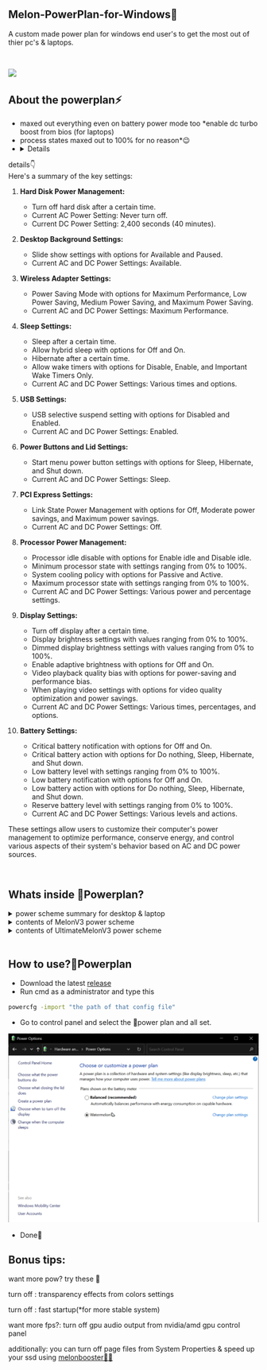 ## Melon-PowerPlan-for-Windows🍉
A custom made power plan for windows end user's to get the most out of thier pc's & laptops.

<br>
<p align="left">
  <img src="https://img.shields.io/github/downloads/Nayemhasan/Melon-PowerPlan-for-Windows/total?style=social">
</p>

## About the powerplan⚡
- maxed out everything even on battery power mode too *enable dc turbo boost from bios (for laptops)
- process states maxed out to 100% for no reason*😉
- <details>
<summary>details👇</summary>
Here's a summary of the key settings:

1. **Hard Disk Power Management:**
   - Turn off hard disk after a certain time.
   - Current AC Power Setting: Never turn off.
   - Current DC Power Setting: 2,400 seconds (40 minutes).

2. **Desktop Background Settings:**
   - Slide show settings with options for Available and Paused.
   - Current AC and DC Power Settings: Available.

3. **Wireless Adapter Settings:**
   - Power Saving Mode with options for Maximum Performance, Low Power Saving, Medium Power Saving, and Maximum Power Saving.
   - Current AC and DC Power Settings: Maximum Performance.

4. **Sleep Settings:**
   - Sleep after a certain time.
   - Allow hybrid sleep with options for Off and On.
   - Hibernate after a certain time.
   - Allow wake timers with options for Disable, Enable, and Important Wake Timers Only.
   - Current AC and DC Power Settings: Various times and options.

5. **USB Settings:**
   - USB selective suspend setting with options for Disabled and Enabled.
   - Current AC and DC Power Settings: Enabled.

6. **Power Buttons and Lid Settings:**
   - Start menu power button settings with options for Sleep, Hibernate, and Shut down.
   - Current AC and DC Power Settings: Sleep.

7. **PCI Express Settings:**
   - Link State Power Management with options for Off, Moderate power savings, and Maximum power savings.
   - Current AC and DC Power Settings: Off.

8. **Processor Power Management:**
   - Processor idle disable with options for Enable idle and Disable idle.
   - Minimum processor state with settings ranging from 0% to 100%.
   - System cooling policy with options for Passive and Active.
   - Maximum processor state with settings ranging from 0% to 100%.
   - Current AC and DC Power Settings: Various power and percentage settings.

9. **Display Settings:**
   - Turn off display after a certain time.
   - Display brightness settings with values ranging from 0% to 100%.
   - Dimmed display brightness settings with values ranging from 0% to 100%.
   - Enable adaptive brightness with options for Off and On.
   - Video playback quality bias with options for power-saving and performance bias.
   - When playing video settings with options for video quality optimization and power savings.
   - Current AC and DC Power Settings: Various times, percentages, and options.

10. **Battery Settings:**
    - Critical battery notification with options for Off and On.
    - Critical battery action with options for Do nothing, Sleep, Hibernate, and Shut down.
    - Low battery level with settings ranging from 0% to 100%.
    - Low battery notification with options for Off and On.
    - Low battery action with options for Do nothing, Sleep, Hibernate, and Shut down.
    - Reserve battery level with settings ranging from 0% to 100%.
    - Current AC and DC Power Settings: Various levels and actions.

These settings allow users to customize their computer's power management to optimize performance, conserve energy, and control various aspects of their system's behavior based on AC and DC power sources.
</details>

<br>

## Whats inside 🍉Powerplan?

<details>
<summary>power scheme summary for desktop & laptop</summary>

```bash
# Configure power plan settings for desktops
$desktopSettingsCommands = @(
    "powercfg -setacvalueindex $guid SUB_PROCESSOR PROCTHROTTLEMAX 100",
    "powercfg -setacvalueindex $guid SUB_PROCESSOR PROCTHROTTLEMIN 100",
    "powercfg -setacvalueindex $guid SUB_PROCESSOR PROCTHROTTLEPCT 100",
    "powercfg -setacvalueindex $guid SUB_BUTTONS POWERBUTTONACTION 0",
    "powercfg -setacvalueindex $guid SUB_BUTTONS SLEEPBUTTONACTION 0",
    "powercfg -setacvalueindex $guid SUB_BUTTONS LIDOPENPOWERBUTTONACTION 0",
    "powercfg -setacvalueindex $guid SUB_BUTTONS POWERBUTTONACTION 0",
    "powercfg -setacvalueindex $guid SUB_BUTTONS SLEEPBUTTONACTION 0",
    "powercfg -setacvalueindex $guid SUB_BUTTONS LIDOPENPOWERBUTTONACTION 0"
)

# Configure power plan settings for laptops
$laptopSettingsCommands = @(
    "powercfg -setacvalueindex $guid SUB_VIDEO VIDEOIDLE 0",
    "powercfg -setacvalueindex $guid SUB_VIDEO BRIGHTNESS 100",
    "powercfg -setacvalueindex $guid SUB_BUTTONS LIDACTION 0",
    "powercfg -setacvalueindex $guid SUB_BUTTONS LIDCLOSEACTION 0",
    "powercfg -setacvalueindex $guid SUB_BUTTONS POWERBUTTONACTION 0",
    "powercfg -setacvalueindex $guid SUB_BUTTONS SLEEPBUTTONACTION 0",
    "powercfg -setacvalueindex $guid SUB_BUTTONS LIDOPENPOWERBUTTONACTION 0",
    "powercfg -setacvalueindex $guid SUB_BUTTONS POWERBUTTONACTION 0",
    "powercfg -setacvalueindex $guid SUB_BUTTONS SLEEPBUTTONACTION 0",
    "powercfg -setacvalueindex $guid SUB_BUTTONS LIDOPENPOWERBUTTONACTION 0",
    "powercfg -setacvalueindex $guid SUB_PROCESSOR PROCTHROTTLEMAX 100",
    "powercfg -setacvalueindex $guid SUB_PROCESSOR PROCTHROTTLEMIN 100",
    "powercfg -setacvalueindex $guid SUB_PROCESSOR PROCTHROTTLEPCT 100"
)
```
</details>


<details>
<summary>contents of MelonV3 power scheme</summary>

```
Power Scheme GUID: 9712253e-f58d-4b9a-a12b-70463d94d896  (MelonV3)
  Subgroup GUID: 0012ee47-9041-4b5d-9b77-535fba8b1442  (Hard disk)
    GUID Alias: SUB_DISK
    Power Setting GUID: 6738e2c4-e8a5-4a42-b16a-e040e769756e  (Turn off hard disk after)
      GUID Alias: DISKIDLE
      Minimum Possible Setting: 0x00000000
      Maximum Possible Setting: 0xffffffff
      Possible Settings increment: 0x00000001
      Possible Settings units: Seconds
    Current AC Power Setting Index: 0x00000000
    Current DC Power Setting Index: 0x000004b0

  Subgroup GUID: 0d7dbae2-4294-402a-ba8e-26777e8488cd  (Desktop background settings)
    Power Setting GUID: 309dce9b-bef4-4119-9921-a851fb12f0f4  (Slide show)
      Possible Setting Index: 000
      Possible Setting Friendly Name: Available
      Possible Setting Index: 001
      Possible Setting Friendly Name: Paused
    Current AC Power Setting Index: 0x00000000
    Current DC Power Setting Index: 0x00000000

  Subgroup GUID: 19cbb8fa-5279-450e-9fac-8a3d5fedd0c1  (Wireless Adapter Settings)
    Power Setting GUID: 12bbebe6-58d6-4636-95bb-3217ef867c1a  (Power Saving Mode)
      Possible Setting Index: 000
      Possible Setting Friendly Name: Maximum Performance
      Possible Setting Index: 001
      Possible Setting Friendly Name: Low Power Saving
      Possible Setting Index: 002
      Possible Setting Friendly Name: Medium Power Saving
      Possible Setting Index: 003
      Possible Setting Friendly Name: Maximum Power Saving
    Current AC Power Setting Index: 0x00000000
    Current DC Power Setting Index: 0x00000000

  Subgroup GUID: 238c9fa8-0aad-41ed-83f4-97be242c8f20  (Sleep)
    GUID Alias: SUB_SLEEP
    Power Setting GUID: 29f6c1db-86da-48c5-9fdb-f2b67b1f44da  (Sleep after)
      GUID Alias: STANDBYIDLE
      Minimum Possible Setting: 0x00000000
      Maximum Possible Setting: 0xffffffff
      Possible Settings increment: 0x00000001
      Possible Settings units: Seconds
    Current AC Power Setting Index: 0x00000000
    Current DC Power Setting Index: 0x00000000

    Power Setting GUID: 94ac6d29-73ce-41a6-809f-6363ba21b47e  (Allow hybrid sleep)
      GUID Alias: HYBRIDSLEEP
      Possible Setting Index: 000
      Possible Setting Friendly Name: Off
      Possible Setting Index: 001
      Possible Setting Friendly Name: On
    Current AC Power Setting Index: 0x00000000
    Current DC Power Setting Index: 0x00000001

    Power Setting GUID: 9d7815a6-7ee4-497e-8888-515a05f02364  (Hibernate after)
      GUID Alias: HIBERNATEIDLE
      Minimum Possible Setting: 0x00000000
      Maximum Possible Setting: 0xffffffff
      Possible Settings increment: 0x00000001
      Possible Settings units: Seconds
    Current AC Power Setting Index: 0x00000000
    Current DC Power Setting Index: 0x00000000

    Power Setting GUID: bd3b718a-0680-4d9d-8ab2-e1d2b4ac806d  (Allow wake timers)
      GUID Alias: RTCWAKE
      Possible Setting Index: 000
      Possible Setting Friendly Name: Disable
      Possible Setting Index: 001
      Possible Setting Friendly Name: Enable
      Possible Setting Index: 002
      Possible Setting Friendly Name: Important Wake Timers Only
    Current AC Power Setting Index: 0x00000000
    Current DC Power Setting Index: 0x00000000

  Subgroup GUID: 2a737441-1930-4402-8d77-b2bebba308a3  (USB settings)
    Power Setting GUID: 48e6b7a6-50f5-4782-a5d4-53bb8f07e226  (USB selective suspend setting)
      Possible Setting Index: 000
      Possible Setting Friendly Name: Disabled
      Possible Setting Index: 001
      Possible Setting Friendly Name: Enabled
    Current AC Power Setting Index: 0x00000001
    Current DC Power Setting Index: 0x00000001

  Subgroup GUID: 4f971e89-eebd-4455-a8de-9e59040e7347  (Power buttons and lid)
    GUID Alias: SUB_BUTTONS
    Power Setting GUID: a7066653-8d6c-40a8-910e-a1f54b84c7e5  (Start menu power button)
      GUID Alias: UIBUTTON_ACTION
      Possible Setting Index: 000
      Possible Setting Friendly Name: Sleep
      Possible Setting Index: 001
      Possible Setting Friendly Name: Hibernate
      Possible Setting Index: 002
      Possible Setting Friendly Name: Shut down
    Current AC Power Setting Index: 0x00000000
    Current DC Power Setting Index: 0x00000000

  Subgroup GUID: 501a4d13-42af-4429-9fd1-a8218c268e20  (PCI Express)
    GUID Alias: SUB_PCIEXPRESS
    Power Setting GUID: ee12f906-d277-404b-b6da-e5fa1a576df5  (Link State Power Management)
      GUID Alias: ASPM
      Possible Setting Index: 000
      Possible Setting Friendly Name: Off
      Possible Setting Index: 001
      Possible Setting Friendly Name: Moderate power savings
      Possible Setting Index: 002
      Possible Setting Friendly Name: Maximum power savings
    Current AC Power Setting Index: 0x00000000
    Current DC Power Setting Index: 0x00000000

  Subgroup GUID: 54533251-82be-4824-96c1-47b60b740d00  (Processor power management)
    GUID Alias: SUB_PROCESSOR
    Power Setting GUID: 5d76a2ca-e8c0-402f-a133-2158492d58ad  (Processor idle disable)
      GUID Alias: IDLEDISABLE
      Possible Setting Index: 000
      Possible Setting Friendly Name: Enable idle
      Possible Setting Index: 001
      Possible Setting Friendly Name: Disable idle
    Current AC Power Setting Index: 0x00000000
    Current DC Power Setting Index: 0x00000000

    Power Setting GUID: 893dee8e-2bef-41e0-89c6-b55d0929964c  (Minimum processor state)
      GUID Alias: PROCTHROTTLEMIN
      Minimum Possible Setting: 0x00000000
      Maximum Possible Setting: 0x00000064
      Possible Settings increment: 0x00000001
      Possible Settings units: %
    Current AC Power Setting Index: 0x00000064
    Current DC Power Setting Index: 0x00000005

    Power Setting GUID: 94d3a615-a899-4ac5-ae2b-e4d8f634367f  (System cooling policy)
      GUID Alias: SYSCOOLPOL
      Possible Setting Index: 000
      Possible Setting Friendly Name: Passive
      Possible Setting Index: 001
      Possible Setting Friendly Name: Active
    Current AC Power Setting Index: 0x00000001
    Current DC Power Setting Index: 0x00000001

    Power Setting GUID: bc5038f7-23e0-4960-96da-33abaf5935ec  (Maximum processor state)
      GUID Alias: PROCTHROTTLEMAX
      Minimum Possible Setting: 0x00000000
      Maximum Possible Setting: 0x00000064
      Possible Settings increment: 0x00000001
      Possible Settings units: %
    Current AC Power Setting Index: 0x00000064
    Current DC Power Setting Index: 0x00000064

  Subgroup GUID: 7516b95f-f776-4464-8c53-06167f40cc99  (Display)
    GUID Alias: SUB_VIDEO
    Power Setting GUID: 3c0bc021-c8a8-4e07-a973-6b14cbcb2b7e  (Turn off display after)
      GUID Alias: VIDEOIDLE
      Minimum Possible Setting: 0x00000000
      Maximum Possible Setting: 0xffffffff
      Possible Settings increment: 0x00000001
      Possible Settings units: Seconds
    Current AC Power Setting Index: 0x00000000
    Current DC Power Setting Index: 0x00000258

    Power Setting GUID: aded5e82-b909-4619-9949-f5d71dac0bcb  (Display brightness)
      Minimum Possible Setting: 0x00000000
      Maximum Possible Setting: 0x00000064
      Possible Settings increment: 0x00000001
      Possible Settings units: %
    Current AC Power Setting Index: 0x00000064
    Current DC Power Setting Index: 0x00000064

    Power Setting GUID: f1fbfde2-a960-4165-9f88-50667911ce96  (Dimmed display brightness)
      Minimum Possible Setting: 0x00000000
      Maximum Possible Setting: 0x00000064
      Possible Settings increment: 0x00000001
      Possible Settings units: %
    Current AC Power Setting Index: 0x00000032
    Current DC Power Setting Index: 0x00000032

    Power Setting GUID: fbd9aa66-9553-4097-ba44-ed6e9d65eab8  (Enable adaptive brightness)
      GUID Alias: ADAPTBRIGHT
      Possible Setting Index: 000
      Possible Setting Friendly Name: Off
      Possible Setting Index: 001
      Possible Setting Friendly Name: On
    Current AC Power Setting Index: 0x00000000
    Current DC Power Setting Index: 0x00000000

  Subgroup GUID: 9596fb26-9850-41fd-ac3e-f7c3c00afd4b
    Power Setting GUID: 10778347-1370-4ee0-8bbd-33bdacaade49  (Video playback quality bias)
      Possible Setting Index: 000
      Possible Setting Friendly Name: Video playback power-saving bias
      Possible Setting Index: 001
      Possible Setting Friendly Name: Video playback performance bias
    Current AC Power Setting Index: 0x00000001
    Current DC Power Setting Index: 0x00000000

    Power Setting GUID: 34c7b99f-9a6d-4b3c-8dc7-b6693b78cef4  (When playing video)
      Possible Setting Index: 000
      Possible Setting Friendly Name: Optimise video quality
      Possible Setting Index: 001
      Possible Setting Friendly Name: Balanced
      Possible Setting Index: 002
      Possible Setting Friendly Name: Optimise power savings
    Current AC Power Setting Index: 0x00000000
    Current DC Power Setting Index: 0x00000000

  Subgroup GUID: e73a048d-bf27-4f12-9731-8b2076e8891f  (Battery)
    GUID Alias: SUB_BATTERY
    Power Setting GUID: 5dbb7c9f-38e9-40d2-9749-4f8a0e9f640f  (Critical battery notification)
      GUID Alias: BATFLAGSCRIT
      Possible Setting Index: 000
      Possible Setting Friendly Name: Off
      Possible Setting Index: 001
      Possible Setting Friendly Name: On
    Current AC Power Setting Index: 0x00000001
    Current DC Power Setting Index: 0x00000001

    Power Setting GUID: 637ea02f-bbcb-4015-8e2c-a1c7b9c0b546  (Critical battery action)
      GUID Alias: BATACTIONCRIT
      Possible Setting Index: 000
      Possible Setting Friendly Name: Do nothing
      Possible Setting Index: 001
      Possible Setting Friendly Name: Sleep
      Possible Setting Index: 002
      Possible Setting Friendly Name: Hibernate
      Possible Setting Index: 003
      Possible Setting Friendly Name: Shut down
    Current AC Power Setting Index: 0x00000002
    Current DC Power Setting Index: 0x00000002

    Power Setting GUID: 8183ba9a-e910-48da-8769-14ae6dc1170a  (Low battery level)
      GUID Alias: BATLEVELLOW
      Minimum Possible Setting: 0x00000000
      Maximum Possible Setting: 0x00000064
      Possible Settings increment: 0x00000001
      Possible Settings units: %
    Current AC Power Setting Index: 0x0000000a
    Current DC Power Setting Index: 0x0000000a

    Power Setting GUID: 9a66d8d7-4ff7-4ef9-b5a2-5a326ca2a469  (Critical battery level)
      GUID Alias: BATLEVELCRIT
      Minimum Possible Setting: 0x00000000
      Maximum Possible Setting: 0x00000064
      Possible Settings increment: 0x00000001
      Possible Settings units: %
    Current AC Power Setting Index: 0x00000005
    Current DC Power Setting Index: 0x00000005

    Power Setting GUID: bcded951-187b-4d05-bccc-f7e51960c258  (Low battery notification)
      GUID Alias: BATFLAGSLOW
      Possible Setting Index: 000
      Possible Setting Friendly Name: Off
      Possible Setting Index: 001
      Possible Setting Friendly Name: On
    Current AC Power Setting Index: 0x00000001
    Current DC Power Setting Index: 0x00000001

    Power Setting GUID: d8742dcb-3e6a-4b3c-b3fe-374623cdcf06  (Low battery action)
      GUID Alias: BATACTIONLOW
      Possible Setting Index: 000
      Possible Setting Friendly Name: Do nothing
      Possible Setting Index: 001
      Possible Setting Friendly Name: Sleep
      Possible Setting Index: 002
      Possible Setting Friendly Name: Hibernate
      Possible Setting Index: 003
      Possible Setting Friendly Name: Shut down
    Current AC Power Setting Index: 0x00000000
    Current DC Power Setting Index: 0x00000000

    Power Setting GUID: f3c5027d-cd16-4930-aa6b-90db844a8f00  (Reserve battery level)
      Minimum Possible Setting: 0x00000000
      Maximum Possible Setting: 0x00000064
      Possible Settings increment: 0x00000001
      Possible Settings units: %
    Current AC Power Setting Index: 0x00000007
    Current DC Power Setting Index: 0x00000007

```

</details>


<details>
<summary>contents of UltimateMelonV3 power scheme</summary>

```
Power Scheme GUID: 61e60280-bca9-439e-955a-a5c23faa20e6  (UltimateMelonV3)
  Subgroup GUID: 0012ee47-9041-4b5d-9b77-535fba8b1442  (Hard disk)
    GUID Alias: SUB_DISK
    Power Setting GUID: 6738e2c4-e8a5-4a42-b16a-e040e769756e  (Turn off hard disk after)
      GUID Alias: DISKIDLE
      Minimum Possible Setting: 0x00000000
      Maximum Possible Setting: 0xffffffff
      Possible Settings increment: 0x00000001
      Possible Settings units: Seconds
    Current AC Power Setting Index: 0x00000000
    Current DC Power Setting Index: 0x00000000

  Subgroup GUID: 0d7dbae2-4294-402a-ba8e-26777e8488cd  (Desktop background settings)
    Power Setting GUID: 309dce9b-bef4-4119-9921-a851fb12f0f4  (Slide show)
      Possible Setting Index: 000
      Possible Setting Friendly Name: Available
      Possible Setting Index: 001
      Possible Setting Friendly Name: Paused
    Current AC Power Setting Index: 0x00000000
    Current DC Power Setting Index: 0x00000001

  Subgroup GUID: 19cbb8fa-5279-450e-9fac-8a3d5fedd0c1  (Wireless Adapter Settings)
    Power Setting GUID: 12bbebe6-58d6-4636-95bb-3217ef867c1a  (Power Saving Mode)
      Possible Setting Index: 000
      Possible Setting Friendly Name: Maximum Performance
      Possible Setting Index: 001
      Possible Setting Friendly Name: Low Power Saving
      Possible Setting Index: 002
      Possible Setting Friendly Name: Medium Power Saving
      Possible Setting Index: 003
      Possible Setting Friendly Name: Maximum Power Saving
    Current AC Power Setting Index: 0x00000000
    Current DC Power Setting Index: 0x00000002

  Subgroup GUID: 238c9fa8-0aad-41ed-83f4-97be242c8f20  (Sleep)
    GUID Alias: SUB_SLEEP
    Power Setting GUID: 29f6c1db-86da-48c5-9fdb-f2b67b1f44da  (Sleep after)
      GUID Alias: STANDBYIDLE
      Minimum Possible Setting: 0x00000000
      Maximum Possible Setting: 0xffffffff
      Possible Settings increment: 0x00000001
      Possible Settings units: Seconds
    Current AC Power Setting Index: 0x00000000
    Current DC Power Setting Index: 0x00000384

    Power Setting GUID: 94ac6d29-73ce-41a6-809f-6363ba21b47e  (Allow hybrid sleep)
      GUID Alias: HYBRIDSLEEP
      Possible Setting Index: 000
      Possible Setting Friendly Name: Off
      Possible Setting Index: 001
      Possible Setting Friendly Name: On
    Current AC Power Setting Index: 0x00000001
    Current DC Power Setting Index: 0x00000001

    Power Setting GUID: 9d7815a6-7ee4-497e-8888-515a05f02364  (Hibernate after)
      GUID Alias: HIBERNATEIDLE
      Minimum Possible Setting: 0x00000000
      Maximum Possible Setting: 0xffffffff
      Possible Settings increment: 0x00000001
      Possible Settings units: Seconds
    Current AC Power Setting Index: 0x00000000
    Current DC Power Setting Index: 0x00000000

    Power Setting GUID: bd3b718a-0680-4d9d-8ab2-e1d2b4ac806d  (Allow wake timers)
      GUID Alias: RTCWAKE
      Possible Setting Index: 000
      Possible Setting Friendly Name: Disable
      Possible Setting Index: 001
      Possible Setting Friendly Name: Enable
      Possible Setting Index: 002
      Possible Setting Friendly Name: Important Wake Timers Only
    Current AC Power Setting Index: 0x00000001
    Current DC Power Setting Index: 0x00000000

  Subgroup GUID: 2a737441-1930-4402-8d77-b2bebba308a3  (USB settings)
    Power Setting GUID: 48e6b7a6-50f5-4782-a5d4-53bb8f07e226  (USB selective suspend setting)
      Possible Setting Index: 000
      Possible Setting Friendly Name: Disabled
      Possible Setting Index: 001
      Possible Setting Friendly Name: Enabled
    Current AC Power Setting Index: 0x00000001
    Current DC Power Setting Index: 0x00000001

  Subgroup GUID: 4f971e89-eebd-4455-a8de-9e59040e7347  (Power buttons and lid)
    GUID Alias: SUB_BUTTONS
    Power Setting GUID: a7066653-8d6c-40a8-910e-a1f54b84c7e5  (Start menu power button)
      GUID Alias: UIBUTTON_ACTION
      Possible Setting Index: 000
      Possible Setting Friendly Name: Sleep
      Possible Setting Index: 001
      Possible Setting Friendly Name: Hibernate
      Possible Setting Index: 002
      Possible Setting Friendly Name: Shut down
    Current AC Power Setting Index: 0x00000000
    Current DC Power Setting Index: 0x00000000

  Subgroup GUID: 501a4d13-42af-4429-9fd1-a8218c268e20  (PCI Express)
    GUID Alias: SUB_PCIEXPRESS
    Power Setting GUID: ee12f906-d277-404b-b6da-e5fa1a576df5  (Link State Power Management)
      GUID Alias: ASPM
      Possible Setting Index: 000
      Possible Setting Friendly Name: Off
      Possible Setting Index: 001
      Possible Setting Friendly Name: Moderate power savings
      Possible Setting Index: 002
      Possible Setting Friendly Name: Maximum power savings
    Current AC Power Setting Index: 0x00000000
    Current DC Power Setting Index: 0x00000002

  Subgroup GUID: 54533251-82be-4824-96c1-47b60b740d00  (Processor power management)
    GUID Alias: SUB_PROCESSOR
    Power Setting GUID: 5d76a2ca-e8c0-402f-a133-2158492d58ad  (Processor idle disable)
      GUID Alias: IDLEDISABLE
      Possible Setting Index: 000
      Possible Setting Friendly Name: Enable idle
      Possible Setting Index: 001
      Possible Setting Friendly Name: Disable idle
    Current AC Power Setting Index: 0x00000001
    Current DC Power Setting Index: 0x00000000

    Power Setting GUID: 893dee8e-2bef-41e0-89c6-b55d0929964c  (Minimum processor state)
      GUID Alias: PROCTHROTTLEMIN
      Minimum Possible Setting: 0x00000000
      Maximum Possible Setting: 0x00000064
      Possible Settings increment: 0x00000001
      Possible Settings units: %
    Current AC Power Setting Index: 0x00000064
    Current DC Power Setting Index: 0x00000005

    Power Setting GUID: 94d3a615-a899-4ac5-ae2b-e4d8f634367f  (System cooling policy)
      GUID Alias: SYSCOOLPOL
      Possible Setting Index: 000
      Possible Setting Friendly Name: Passive
      Possible Setting Index: 001
      Possible Setting Friendly Name: Active
    Current AC Power Setting Index: 0x00000001
    Current DC Power Setting Index: 0x00000000

    Power Setting GUID: bc5038f7-23e0-4960-96da-33abaf5935ec  (Maximum processor state)
      GUID Alias: PROCTHROTTLEMAX
      Minimum Possible Setting: 0x00000000
      Maximum Possible Setting: 0x00000064
      Possible Settings increment: 0x00000001
      Possible Settings units: %
    Current AC Power Setting Index: 0x00000064
    Current DC Power Setting Index: 0x00000064

  Subgroup GUID: 7516b95f-f776-4464-8c53-06167f40cc99  (Display)
    GUID Alias: SUB_VIDEO
    Power Setting GUID: 3c0bc021-c8a8-4e07-a973-6b14cbcb2b7e  (Turn off display after)
      GUID Alias: VIDEOIDLE
      Minimum Possible Setting: 0x00000000
      Maximum Possible Setting: 0xffffffff
      Possible Settings increment: 0x00000001
      Possible Settings units: Seconds
    Current AC Power Setting Index: 0x00000000
    Current DC Power Setting Index: 0x0000012c

    Power Setting GUID: aded5e82-b909-4619-9949-f5d71dac0bcb  (Display brightness)
      Minimum Possible Setting: 0x00000000
      Maximum Possible Setting: 0x00000064
      Possible Settings increment: 0x00000001
      Possible Settings units: %
    Current AC Power Setting Index: 0x00000064
    Current DC Power Setting Index: 0x00000028

    Power Setting GUID: f1fbfde2-a960-4165-9f88-50667911ce96  (Dimmed display brightness)
      Minimum Possible Setting: 0x00000000
      Maximum Possible Setting: 0x00000064
      Possible Settings increment: 0x00000001
      Possible Settings units: %
    Current AC Power Setting Index: 0x00000032
    Current DC Power Setting Index: 0x00000032

    Power Setting GUID: fbd9aa66-9553-4097-ba44-ed6e9d65eab8  (Enable adaptive brightness)
      GUID Alias: ADAPTBRIGHT
      Possible Setting Index: 000
      Possible Setting Friendly Name: Off
      Possible Setting Index: 001
      Possible Setting Friendly Name: On
    Current AC Power Setting Index: 0x00000000
    Current DC Power Setting Index: 0x00000000

  Subgroup GUID: 9596fb26-9850-41fd-ac3e-f7c3c00afd4b
    Power Setting GUID: 10778347-1370-4ee0-8bbd-33bdacaade49  (Video playback quality bias)
      Possible Setting Index: 000
      Possible Setting Friendly Name: Video playback power-saving bias
      Possible Setting Index: 001
      Possible Setting Friendly Name: Video playback performance bias
    Current AC Power Setting Index: 0x00000001
    Current DC Power Setting Index: 0x00000000

    Power Setting GUID: 34c7b99f-9a6d-4b3c-8dc7-b6693b78cef4  (When playing video)
      Possible Setting Index: 000
      Possible Setting Friendly Name: Optimise video quality
      Possible Setting Index: 001
      Possible Setting Friendly Name: Balanced
      Possible Setting Index: 002
      Possible Setting Friendly Name: Optimise power savings
    Current AC Power Setting Index: 0x00000000
    Current DC Power Setting Index: 0x00000001

  Subgroup GUID: e73a048d-bf27-4f12-9731-8b2076e8891f  (Battery)
    GUID Alias: SUB_BATTERY
    Power Setting GUID: 5dbb7c9f-38e9-40d2-9749-4f8a0e9f640f  (Critical battery notification)
      GUID Alias: BATFLAGSCRIT
      Possible Setting Index: 000
      Possible Setting Friendly Name: Off
      Possible Setting Index: 001
      Possible Setting Friendly Name: On
    Current AC Power Setting Index: 0x00000001
    Current DC Power Setting Index: 0x00000001

    Power Setting GUID: 637ea02f-bbcb-4015-8e2c-a1c7b9c0b546  (Critical battery action)
      GUID Alias: BATACTIONCRIT
      Possible Setting Index: 000
      Possible Setting Friendly Name: Do nothing
      Possible Setting Index: 001
      Possible Setting Friendly Name: Sleep
      Possible Setting Index: 002
      Possible Setting Friendly Name: Hibernate
      Possible Setting Index: 003
      Possible Setting Friendly Name: Shut down
    Current AC Power Setting Index: 0x00000002
    Current DC Power Setting Index: 0x00000002

    Power Setting GUID: 8183ba9a-e910-48da-8769-14ae6dc1170a  (Low battery level)
      GUID Alias: BATLEVELLOW
      Minimum Possible Setting: 0x00000000
      Maximum Possible Setting: 0x00000064
      Possible Settings increment: 0x00000001
      Possible Settings units: %
    Current AC Power Setting Index: 0x0000000a
    Current DC Power Setting Index: 0x0000000a

    Power Setting GUID: 9a66d8d7-4ff7-4ef9-b5a2-5a326ca2a469  (Critical battery level)
      GUID Alias: BATLEVELCRIT
      Minimum Possible Setting: 0x00000000
      Maximum Possible Setting: 0x00000064
      Possible Settings increment: 0x00000001
      Possible Settings units: %
    Current AC Power Setting Index: 0x00000005
    Current DC Power Setting Index: 0x00000005

    Power Setting GUID: bcded951-187b-4d05-bccc-f7e51960c258  (Low battery notification)
      GUID Alias: BATFLAGSLOW
      Possible Setting Index: 000
      Possible Setting Friendly Name: Off
      Possible Setting Index: 001
      Possible Setting Friendly Name: On
    Current AC Power Setting Index: 0x00000001
    Current DC Power Setting Index: 0x00000001

    Power Setting GUID: d8742dcb-3e6a-4b3c-b3fe-374623cdcf06  (Low battery action)
      GUID Alias: BATACTIONLOW
      Possible Setting Index: 000
      Possible Setting Friendly Name: Do nothing
      Possible Setting Index: 001
      Possible Setting Friendly Name: Sleep
      Possible Setting Index: 002
      Possible Setting Friendly Name: Hibernate
      Possible Setting Index: 003
      Possible Setting Friendly Name: Shut down
    Current AC Power Setting Index: 0x00000000
    Current DC Power Setting Index: 0x00000000

    Power Setting GUID: f3c5027d-cd16-4930-aa6b-90db844a8f00  (Reserve battery level)
      Minimum Possible Setting: 0x00000000
      Maximum Possible Setting: 0x00000064
      Possible Settings increment: 0x00000001
      Possible Settings units: %
    Current AC Power Setting Index: 0x00000007
    Current DC Power Setting Index: 0x00000007

```

</details>
<br>

## How to use?🍉Powerplan
- Download the latest [release](https://github.com/Nayemhasan/Melon-PowerPlan-for-Windows/releases)
- Run cmd as a administrator and type this
```bash
powercfg -import "the path of that config file"
```
- Go to control panel and select the 🍉power plan and all set.
<p align="left">
  <img src="https://github.com/Nayemhasan/Hp_elitebook_840G5MAX/blob/main/Resources/powerplan.png">
</p>

- Done🍉

## Bonus tips:

want more pow? try these 🔻

turn off : transparency effects from colors settings

turn off : fast startup(*for more stable system)

want more fps?: turn off gpu audio output from nvidia/amd gpu control panel

additionally: you can turn off page files from System Properties & speed up your ssd using [melonbooster🍉🔥](https://github.com/watermelonvault/Melon_booster)






